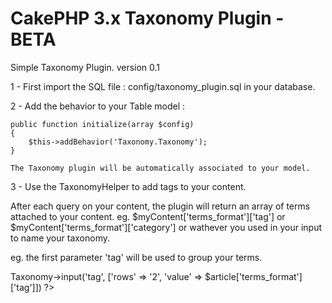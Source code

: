 # CakePHP 3.x Taxonomy Plugin - BETA

Simple Taxonomy Plugin.
version 0.1

1 - First import the SQL file : config/taxonomy_plugin.sql in your database.

2 - Add the behavior to your Table model :

	public function initialize(array $config)
	{
        $this->addBehavior('Taxonomy.Taxonomy');
    }

    The Taxonomy plugin will be automatically associated to your model.

3 - Use the TaxonomyHelper to add tags to your content.

After each query on your content, the plugin will return an array of terms attached to your content.
eg. $myContent['terms_format']['tag'] or $myContent['terms_format']['category'] or wathever you used in your input to name your taxonomy.

eg. the first parameter 'tag' will be used to group your terms.
<?= $this->Taxonomy->input('tag', ['rows' => '2', 'value' => $article['terms_format']['tag']]) ?>